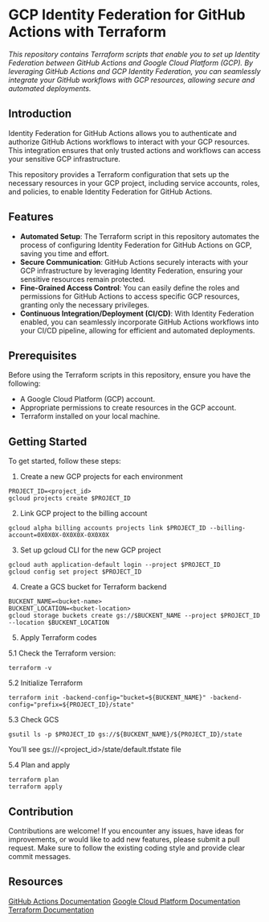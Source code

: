 # GCP Identity Federation for GitHub Actions with Terraform


*This repository contains Terraform scripts that enable you to set up Identity Federation between GitHub Actions and Google Cloud Platform (GCP). By leveraging GitHub Actions and GCP Identity Federation, you can seamlessly integrate your GitHub workflows with GCP resources, allowing secure and automated deployments.*


## Introduction
Identity Federation for GitHub Actions allows you to authenticate and authorize GitHub Actions workflows to interact with your GCP resources. This integration ensures that only trusted actions and workflows can access your sensitive GCP infrastructure.

This repository provides a Terraform configuration that sets up the necessary resources in your GCP project, including service accounts, roles, and policies, to enable Identity Federation for GitHub Actions.


## Features
* __Automated Setup__: The Terraform script in this repository automates the process of configuring Identity Federation for GitHub Actions on GCP, saving you time and effort.
* __Secure Communication__: GitHub Actions securely interacts with your GCP infrastructure by leveraging Identity Federation, ensuring your sensitive resources remain protected.
* __Fine-Grained Access Control__: You can easily define the roles and permissions for GitHub Actions to access specific GCP resources, granting only the necessary privileges.
* __Continuous Integration/Deployment (CI/CD)__: With Identity Federation enabled, you can seamlessly incorporate GitHub Actions workflows into your CI/CD pipeline, allowing for efficient and automated deployments.


## Prerequisites
Before using the Terraform scripts in this repository, ensure you have the following:

* A Google Cloud Platform (GCP) account.
* Appropriate permissions to create resources in the GCP account.
* Terraform installed on your local machine.



##  Getting Started
To get started, follow these steps:

1. Create a new GCP projects for each environment

```
PROJECT_ID=<project_id>
gcloud projects create $PROJECT_ID
```


2. Link GCP project to the billing account

```
gcloud alpha billing accounts projects link $PROJECT_ID --billing-account=0X0X0X-0X0X0X-0X0X0X
```


3. Set up gcloud CLI for the new GCP project

```
gcloud auth application-default login --project $PROJECT_ID
gcloud config set project $PROJECT_ID
```


4. Create a GCS bucket for Terraform backend

```
BUCKENT_NAME=<bucket-name>
BUCKENT_LOCATION=<bucket-location>
gcloud storage buckets create gs://$BUCKENT_NAME --project $PROJECT_ID --location $BUCKENT_LOCATION
```

5. Apply Terraform codes

5.1 Check the Terraform version:

```
terraform -v
```


5.2 Initialize Terraform

```
terraform init -backend-config="bucket=${BUCKENT_NAME}" -backend-config="prefix=${PROJECT_ID}/state" 
```


5.3 Check GCS

```
gsutil ls -p $PROJECT_ID gs://${BUCKENT_NAME}/${PROJECT_ID}/state
```

You’ll see gs://<bucket-name>/<project_id>/state/default.tfstate file

5.4 Plan and apply

```
terraform plan
terraform apply
```


## Contribution
Contributions are welcome! If you encounter any issues, have ideas for improvements, or would like to add new features, please submit a pull request. Make sure to follow the existing coding style and provide clear commit messages.


## Resources
[GitHub Actions Documentation](https://docs.github.com/en/actions)
[Google Cloud Platform Documentation](https://cloud.google.com/docs)
[Terraform Documentation](https://developer.hashicorp.com/terraform/docs)
